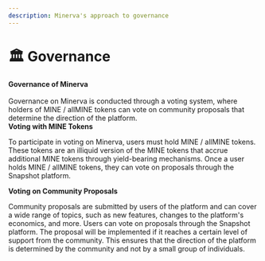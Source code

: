 ```yaml
---
description: Minerva's approach to governance
---
```


# 🏛 Governance

**Governance of Minerva**\
\
Governance on Minerva is conducted through a voting system, where holders of MINE / allMINE tokens can vote on community proposals that determine the direction of the platform.
\
**Voting with MINE Tokens**

To participate in voting on Minerva, users must hold MINE / allMINE tokens. These tokens are an illiquid version of the MINE tokens that accrue additional MINE tokens through yield-bearing mechanisms. Once a user holds MINE / allMINE tokens, they can vote on proposals through the Snapshot platform.


**Voting on Community Proposals**

Community proposals are submitted by users of the platform and can cover a wide range of topics, such as new features, changes to the platform's economics, and more. Users can vote on proposals through the Snapshot platform. The proposal will be implemented if it reaches a certain level of support from the community. This ensures that the direction of the platform is determined by the community and not by a small group of individuals.

